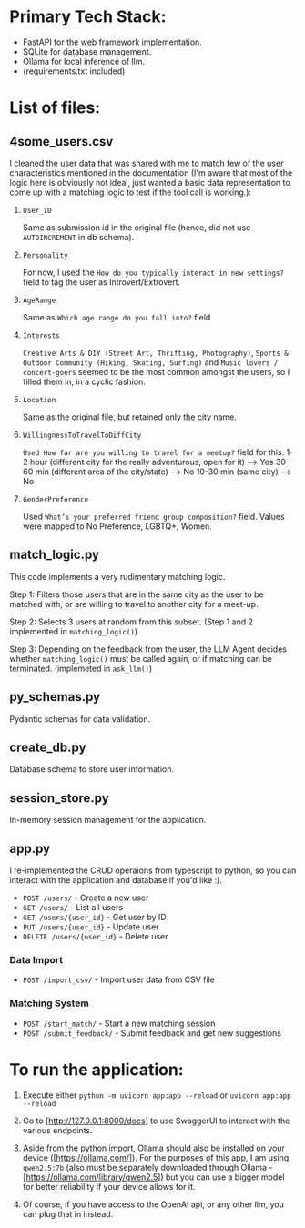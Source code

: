 # Primary Tech Stack:

- FastAPI for the web framework implementation.
- SQLite for database management. 
- Ollama for local inference of llm.
- (requirements.txt included)

# List of files:

## 4some_users.csv

I cleaned the user data that was shared with me to match few of the user characteristics mentioned in the documentation (I'm aware that most of the logic here is obviously not ideal, just wanted a basic data representation to come up with a matching logic to test if the tool call is working.):

1. `User_ID`

    Same as submission id in the original file (hence, did not use `AUTOINCREMENT` in db schema).

3. `Personality`
   
    For now, I used the `How do you typically interact in new settings?` field to tag the user as Introvert/Extrovert.

5. `AgeRange`
   
    Same as `Which age range do you fall into?` field

7. `Interests`
   
    `Creative Arts & DIY (Street Art, Thrifting, Photography)`, `Sports & Outdoor Community (Hiking, Skating, Surfing)` and `Music lovers / concert-goers` seemed to be the most common amongst the users, so I filled them in, in a cyclic fashion. 

9. `Location`
    
    Same as the original file, but retained only the city name. 

11. `WillingnessToTravelToDiffCity`
    
    `Used How far are you willing to travel for a meetup?` field for this.
        1-2 hour (different city for the really adventurous, open for it) --> Yes
        30-60 min (different area of the city/state) --> No
        10-30 min (same city) --> No 

13. `GenderPreference`
    
    Used `What’s your preferred friend group composition?` field. 
        Values were mapped to No Preference, LGBTQ+, Women.

## match_logic.py

This code implements a very rudimentary matching logic.

Step 1: Filters those users that are in the same city as the user to be matched with, or are willing to travel to another city for a meet-up. 

Step 2: Selects 3 users at random from this subset. (Step 1 and 2 implemented in `matching_logic()`)

Step 3: Depending on the feedback from the user, the LLM Agent decides whether `matching_logic()` must be called again, or if matching can be terminated. (implemeted in `ask_llm()`)

## py_schemas.py

Pydantic schemas for data validation.

## create_db.py

Database schema to store user information.

## session_store.py

In-memory session management for the application.

## app.py

I re-implemented the CRUD operaions from typescript to python, so you can interact with the application and database if you'd like :). 

- `POST /users/` - Create a new user
- `GET /users/` - List all users
- `GET /users/{user_id}` - Get user by ID
- `PUT /users/{user_id}` - Update user
- `DELETE /users/{user_id}` - Delete user

### Data Import
- `POST /import_csv/` - Import user data from CSV file

### Matching System
- `POST /start_match/` - Start a new matching session
- `POST /submit_feedback/` - Submit feedback and get new suggestions

# To run the application:

1. Execute either
    `python -m uvicorn app:app --reload` or
    `uvicorn app:app --reload`

2. Go to [http://127.0.0.1:8000/docs] to use SwaggerUI to interact with the various endpoints.

3. Aside from the python import, Ollama should also be installed on your device ([https://ollama.com/]). For the purposes of this app, I am using `qwen2.5:7b` (also must be separately downloaded through Ollama - [https://ollama.com/library/qwen2.5]) but you can use a bigger model for better reliability if your device allows for it.

4. Of course, if you have access to the OpenAI api, or any other llm, you can plug that in instead. 
